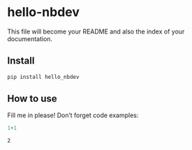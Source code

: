 hello-nbdev
================

<!-- WARNING: THIS FILE WAS AUTOGENERATED! DO NOT EDIT! -->

This file will become your README and also the index of your
documentation.

## Install

``` sh
pip install hello_nbdev
```

## How to use

Fill me in please! Don’t forget code examples:

``` python
1+1
```

    2
